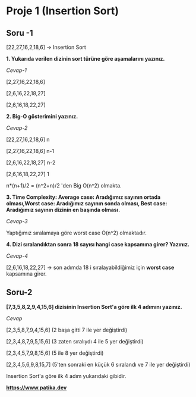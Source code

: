 # Proje 1 (Insertion Sort)

## Soru -1

[22,27,16,2,18,6] -> Insertion Sort

**1. Yukarıda verilen dizinin sort türüne göre aşamalarını yazınız.**

*Cevap-1*

[2,27,16,22,18,6]

[2,6,16,22,18,27]

[2,6,16,18,22,27]

**2. Big-O gösterimini yazınız.**

*Cevap-2*

[22,27,16,2,18,6] n

[2,27,16,22,18,6] n-1

[2,6,16,22,18,27] n-2

[2,6,16,18,22,27] 1

n*(n+1)/2 = (n^2+n)/2 'den Big O(n^2) olmakta.

**3. Time Complexity: Average case: Aradığımız sayının ortada olması,Worst case: Aradığımız sayının sonda olması, Best case: Aradığımız sayının dizinin en başında olması.**

*Cevap-3*

Yaptığımız sıralamaya göre worst case O(n^2) olmaktadır.

**4. Dizi sıralandıktan sonra 18 sayısı hangi case kapsamına girer? Yazınız.**

*Cevap-4*

[2,6,16,18,22,27] -> son adımda 18 i sıralayabildiğimiz için **worst case** kapsamına girer.

## Soru-2

**[7,3,5,8,2,9,4,15,6] dizisinin Insertion Sort'a göre ilk 4 adımını yazınız.**

*Cevap*

[2,3,5,8,7,9,4,15,6] (2 başa gitti 7 ile yer değiştirdi)

[2,3,4,8,7,9,5,15,6] (3 zaten sıralıydı 4 ile 5 yer değiştirdi)

[2,3,4,5,7,9,8,15,6] (5 ile 8 yer değiştirdi)

[2,3,4,5,6,9,8,15,7] (5'ten sonraki en küçük 6 sıralandı ve 7 ile yer değiştirdi)

Insertion Sort'a göre ilk 4 adım yukarıdaki gibidir.


**https://www.patika.dev**

